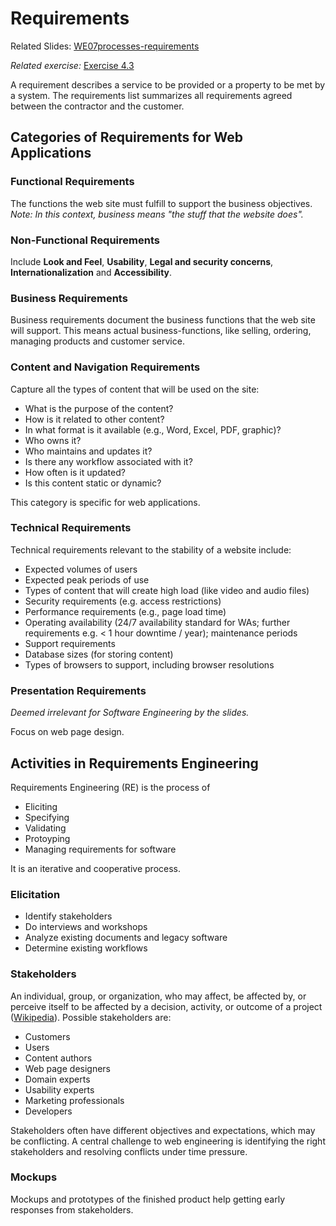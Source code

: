 # Requirements
Related Slides: [WE07processes-requirements](https://svn.uni-koblenz.de/ist/webeng-wise1516/trunk/Slides/WE07processes-requirements.pdf)

*Related exercise:* [Exercise 4.3](https://svn.uni-koblenz.de/ist/webeng-wise1516/trunk/Exercise/Exercise4-Deadline16Dec2015/Exercise4.pdf)

A requirement describes a service to be provided or a property to be met by a system. The requirements list summarizes all requirements agreed between the contractor and the customer.

## Categories of Requirements for Web Applications

### Functional Requirements
The functions the web site must fulfill to support the business objectives. *Note: In this context, business means "the stuff that the website does".*

### Non-Functional Requirements
Include **Look and Feel**, **Usability**, **Legal and security concerns**, **Internationalization** and **Accessibility**.

### Business Requirements
Business requirements document the business functions that the web site will support. This means actual business-functions, like selling, ordering, managing products and customer service.

### Content and Navigation Requirements
Capture all the types of content that will be used on the site:

* What is the purpose of the content?
* How is it related to other content?
* In what format is it available (e.g., Word, Excel, PDF, graphic)?
* Who owns it?
* Who maintains and updates it?
* Is there any workflow associated with it?
* How often is it updated?
* Is this content static or dynamic?

This category is specific for web applications.

### Technical Requirements
Technical requirements relevant to the stability of a website include:

* Expected volumes of users
* Expected peak periods of use
* Types of content that will create high load (like video and audio files)
* Security requirements (e.g. access restrictions)
* Performance requirements (e.g., page load time)
* Operating availability (24/7 availability standard for WAs; further requirements e.g. < 1 hour downtime / year); maintenance periods
* Support requirements
* Database sizes (for storing content)
* Types of browsers to support, including browser resolutions

### Presentation Requirements

*Deemed irrelevant for Software Engineering by the slides.*

Focus on web page design.


## Activities in Requirements Engineering
Requirements Engineering (RE) is the process of

* Eliciting
* Specifying
* Validating
* Protoyping
* Managing requirements for software

It is an iterative and cooperative process.

### Elicitation

* Identify stakeholders
* Do interviews and workshops
* Analyze existing documents and legacy software
* Determine existing workflows

### Stakeholders
An individual, group, or organization, who may affect, be affected by, or perceive itself to be affected by a decision, activity, or outcome of a project ([Wikipedia](https://en.wikipedia.org/wiki/Project_stakeholder)). Possible stakeholders are:

* Customers
* Users
* Content authors
* Web page designers
* Domain experts
* Usability experts
* Marketing professionals
* Developers

Stakeholders often have different objectives and expectations, which may be conflicting. A central challenge to web engineering is identifying the right stakeholders and resolving conflicts under time pressure.

### Mockups
Mockups and prototypes of the finished product help getting early responses from stakeholders.
